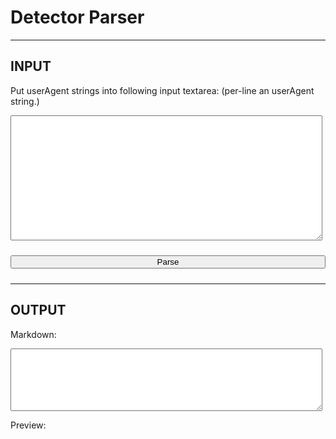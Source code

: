 
# Detector Parser

----

<style>
table,th,td{border: 1px solid #ccc;}
</style>

## INPUT

Put userAgent strings into following input textarea:
(per-line an userAgent string.)

<textarea id="userAgents" style="width:99%;height:200px"></textarea>

<button type="button" id="btn-analytics" style="margin:10px 0; width:100%;">Parse</button>


----

## OUTPUT

Markdown:

<textarea id="output-md" readonly style="width:99%;height:100px"></textarea>

Preview:

<div id="output-html"></div>

<style>
.error{background-color:#f33; color:#0f0;}
</style>

<script type="text/spm">
  var $ = require('jquery');
  var detector = require('detector');
  var ua = navigator.userAgent + '\nMozilla/5.0 (Windows NT 10.0; Win64; x64) AppleWebKit/537.36 (KHTML, like Gecko) Chrome/42.0.2311.135 Safari/537.36 Edge/12.10162';
  var ipt = $("#userAgents");
  var btn = $("#btn-analytics");
  var opt_html = $("#output-html");
  var opt_md = $("#output-md");

  ipt.val(ua);
  var o = outputs(parses(ua));
  opt_html.html(o.html);
  opt_md.val(o.markdown);

  btn.on("click", function(){
    var o = outputs(parses(ipt.val()));
    opt_html.html(o.html);
    opt_md.val(o.markdown);
  });

  // parse all userAgent strings.
  // @param {String} userAgents, each line is a userAgent string.
  // @return {Array} `[[userAgent, result], ...]`
  function parses(userAgents){
    var uas = userAgents.split(/\r\n|\r|\n/);
    var rst = [];
    var RE_BLANK = /^\s*$/;

    for(var i=0,ua,l=uas.length; i<l; i++){
      ua = uas[i];
      rst[i] = [ua, detector.parse(ua)];
    }

    return rst;
  }

  // format output.
  function outputs(result){
    var html = '<table><thead><tr><th>userAgent</th>' +
      '<th>Device</th>'+
      '<th>OS</th>'+
      '<th>Browser</th>'+
      '<th>Engine</th>'+
      '</tr></thead><tbody>';
    var md = '| userAgent | Device | OS | Browser | Engine |\n'+
             '|-----------|--------|----|---------|--------|\n';

    for(var i=0,ua,rst,l=result.length; i<l; i++){
      ua = result[i][0];
      rst = result[i][1];
      var isNA_device = rst.device.name === 'na';
      var isNA_os = rst.os.name === 'na';
      var isNA_browser = rst.browser.name === 'na';
      var isNA_engine = rst.engine.name === 'na';

      html += '<tr><th>' + ua + '</th>';
      html += '<td' + (isNA_device ? ' class="error"' : '') + '>' + rst.device.name + '<br/>' + rst.device.fullVersion + '</td>';
      html += '<td' + (isNA_os ? ' class="error"' : '') + '>' + rst.os.name + '<br/>' + rst.os.fullVersion + '</td>';
      html += '<td' + (isNA_browser ? ' class="error"' : '') + '>' + rst.browser.name + '<br/>' + rst.browser.fullVersion + '</td>';
      html += '<td' + (isNA_engine ? ' class="error"' : '') + '>' + rst.engine.name + '<br/>' + rst.engine.fullVersion + '</td>';
      html += '</tr>';

      md += '| ' + ua + ' | ' +
        rst.device.name + '/' + rst.device.fullVersion + ' | ' +
        rst.os.name+  '/' + rst.os.fullVersion + ' | ' +
        rst.browser.name + '/' + rst.browser.fullVersion + ' | ' +
        rst.engine.name + '/' + rst.engine.fullVersion + ' | ';

    }

    return {
      html: html,
      markdown: md
    };
  }
</script>
